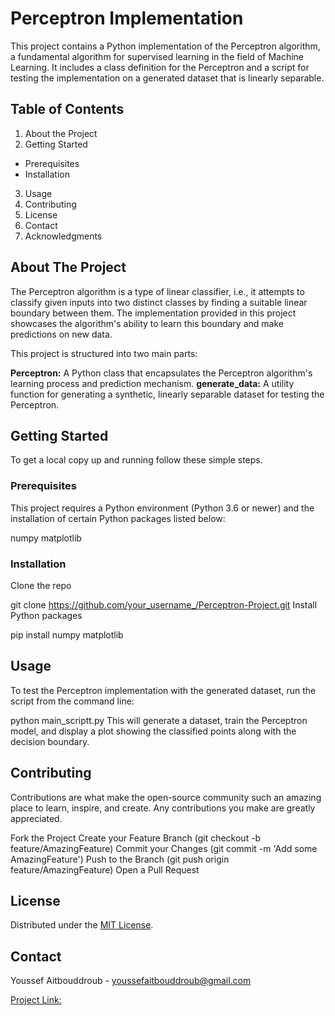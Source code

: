 # Perceptron Implementation

This project contains a Python implementation of the Perceptron algorithm, a fundamental algorithm for supervised learning in the field of Machine Learning. It includes a class definition for the Perceptron and a script for testing the implementation on a generated dataset that is linearly separable.

## Table of Contents

1. About the Project
2. Getting Started
  * Prerequisites
  * Installation
3. Usage
4. Contributing
5. License
6. Contact
7. Acknowledgments
## About The Project

The Perceptron algorithm is a type of linear classifier, i.e., it attempts to classify given inputs into two distinct classes by finding a suitable linear boundary between them. The implementation provided in this project showcases the algorithm's ability to learn this boundary and make predictions on new data.

This project is structured into two main parts:

**Perceptron:** A Python class that encapsulates the Perceptron algorithm's learning process and prediction mechanism.
**generate_data:** A utility function for generating a synthetic, linearly separable dataset for testing the Perceptron.
## Getting Started

To get a local copy up and running follow these simple steps.

### Prerequisites
This project requires a Python environment (Python 3.6 or newer) and the installation of certain Python packages listed below:

numpy
matplotlib
### Installation
Clone the repo

git clone https://github.com/your_username_/Perceptron-Project.git
Install Python packages

pip install numpy matplotlib
## Usage

To test the Perceptron implementation with the generated dataset, run the script from the command line:

python main_scriptt.py
This will generate a dataset, train the Perceptron model, and display a plot showing the classified points along with the decision boundary.

## Contributing

Contributions are what make the open-source community such an amazing place to learn, inspire, and create. Any contributions you make are greatly appreciated.

Fork the Project
Create your Feature Branch (git checkout -b feature/AmazingFeature)
Commit your Changes (git commit -m 'Add some AmazingFeature')
Push to the Branch (git push origin feature/AmazingFeature)
Open a Pull Request
## License

Distributed under the [MIT License](https://en.wikipedia.org/wiki/MIT_License). 

## Contact

Youssef Aitbouddroub - youssefaitbouddroub@gmail.com

 [Project Link:](https://github.com/BigB021/Perceptron-Implementation/edit/main/README.md)

